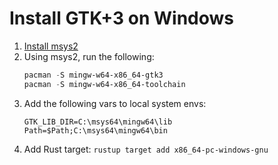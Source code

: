 # Install GTK+3 on Windows

1. [Install msys2](https://www.msys2.org/)
1. Using msys2, run the following: 
    ```powershell
    pacman -S mingw-w64-x86_64-gtk3
    pacman -S mingw-w64-x86_64-toolchain
    ```
1. Add the following vars to local system envs:
    ```env
    GTK_LIB_DIR=C:\msys64\mingw64\lib
    Path=$Path;C:\msys64\mingw64\bin
    ```
1. Add Rust target: `rustup target add x86_64-pc-windows-gnu`
